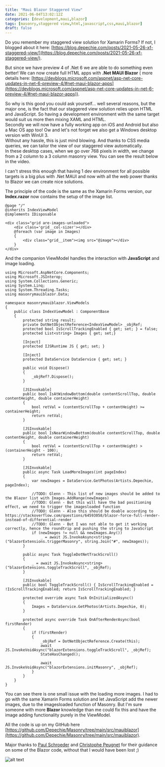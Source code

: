 ```yaml
---
title: "Maui Blazor Staggered View"
date: 2021-06-04T13:02:12Z
categories: [development,maui,blazor]
tags: [masonry,staggered view,html,javascript,css,maui,blazor]
draft: false
---
```


Do you remember my staggered view solution for Xamarin Forms? If not, I blogged about it here: [https://blog.depechie.com/posts/2021-05-26-xf-staggered-view/](https://blog.depechie.com/posts/2021-05-26-xf-staggered-view/).

But since we have preview 4 of .Net 6 we are able to do something even better! We can now create full HTML apps with **.Net MAUI Blazor** ( more details here: [https://devblogs.microsoft.com/aspnet/asp-net-core-updates-in-net-6-preview-4/#net-maui-blazor-apps](https://devblogs.microsoft.com/aspnet/asp-net-core-updates-in-net-6-preview-4/#net-maui-blazor-apps)).

So why is this good you could ask yourself... well several reasons, but the major one, is the fact that our staggered view solution relies upon HTML and JavaScript. So having a development environment with the same target would suit us more then mixing XAML and HTML.  
Secondly we will now have a fully working app on iOS and Android but also a Mac OS app too! Ow and let's not forget we also get a Windows desktop version with WinUI 3.  
Without any hassle, this is just mind blowing. And thanks to CSS media queries, we can tailor the view of our staggered view automatically.  
In these desktop cases, when we go over 768 pixels in width, we change from a 2 column to a 3 column masonry view. You can see the result below in the video.

I can't stress this enough that having 1 dev environment for all possible targets is a big plus with .Net MAUI and now with all the web power thanks to Blazor we can create nice solutions.

The principle of the code is the same as the Xamarin Forms version, our **Index.razor** now contains the setup of the image list.

```
@page "/"
@inherits IndexViewModel
@implements IDisposable

<div class="grid are-images-unloaded">
    <div class='grid__col-sizer'></div>
    @foreach (var image in Images)
    {
        <div class="grid__item"><img src="@image"></div>
    }
</div>
```

And the companion ViewModel handles the interaction with **JavaScript** and image loading.

```
using Microsoft.AspNetCore.Components;
using Microsoft.JSInterop;
using System.Collections.Generic;
using System.Linq;
using System.Threading.Tasks;
using masonrymauiblazor.Data;

namespace masonrymauiblazor.ViewModels
{
    public class IndexViewModel : ComponentBase
    {
        protected string result;
        private DotNetObjectReference<IndexViewModel> _objRef;
        protected bool IsScrollTrackingEnabled { get; set; } = false;
        protected List<string> Images { get; set;}

        [Inject]
        protected IJSRuntime JS { get; set; }

        [Inject]
        protected DataService DataService { get; set; }

        public void Dispose()
        {
            _objRef?.Dispose();
        }

        [JSInvokable]
        public bool IsAtWindowBottom(double contentScrollTop, double contentHeight, double containerHeight)
        {
            bool retVal = (contentScrollTop + contentHeight) >= containerHeight;
            return retVal;
        }

        [JSInvokable]
        public bool IsNearWindowBottom(double contentScrollTop, double contentHeight, double containerHeight)
        {
            bool retVal = (contentScrollTop + contentHeight) > (containerHeight - 100);
            return retVal;
        }

        [JSInvokable]
        public async Task LoadMoreImages(int pageIndex)
        {
            var newImages = DataService.GetPhotos(Artists.Depechie, pageIndex);

            //TODO: Glenn - This list of new images should be added to the Blazor list with Images.AddRange(newImages)
            //TODO: Glenn - But this will have the bad positioning effect, we need to trigger the imagesloaded function
            //TODO: Glenn - Also this should be doable according to https://stackoverflow.com/questions/64593058/blazor-force-full-render-instead-of-differential-render
            //TODO: Glenn - But I was not able to get it working correctly, hence the roundtrip and pushing the string to JavaScript
            if (newImages != null && newImages.Any())
                _ = await JS.InvokeAsync<string>("blazorExtensions.triggerMasonry", string.Join("#", newImages));
        }

        public async Task ToggleDotNetTrackScroll()
        {
            _ = await JS.InvokeAsync<string>("blazorExtensions.toggleTrackScroll", _objRef);
        }

        [JSInvokable]
        public bool ToggleTrackScroll() { IsScrollTrackingEnabled = !IsScrollTrackingEnabled; return IsScrollTrackingEnabled; }

        protected override async Task OnInitializedAsync()
        {
            Images = DataService.GetPhotos(Artists.Depechie, 0);
        }

        protected async override Task OnAfterRenderAsync(bool firstRender)
        {
            if (firstRender)
            {
                _objRef = DotNetObjectReference.Create(this);
                await JS.InvokeVoidAsync("blazorExtensions.toggleTrackScroll", _objRef);
                StateHasChanged();

                await JS.InvokeVoidAsync("blazorExtensions.initMasonry", _objRef);
            }
        }
    }
}
```

You can see there is one small issue with the loading more images. I had to go with the same Xamarin Forms solution and let JavaScript add the newer images, due to the imagesloaded function of Masonry. But I'm sure someone with more **Blazor** knowledge than me could fix this and have the image adding functionality purely in the ViewModel.

All the code is up on my GitHub here [https://github.com/Depechie/Masonry/tree/main/src/mauiblazor](https://github.com/Depechie/Masonry/tree/main/src/mauiblazor).

Major thanks to [Paul Schroeder](https://twitter.com/PaulBSchroeder) and [Christophe Peugnet](https://twitter.com/tossnet1) for their guidance on some of the Blazor code, without that I would have been lost ;)

 ![alt text](images/masonrymauiblazor.gif)